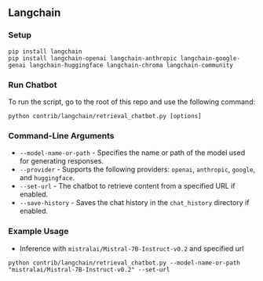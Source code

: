 ## Langchain

### Setup

```
pip install langchain
pip install langchain-openai langchain-anthropic langchain-google-genai langchain-huggingface langchain-chroma langchain-community
```
     
### Run Chatbot

To run the script, go to the root of this repo and use the following command:

```
python contrib/langchain/retrieval_chatbot.py [options]
```

### Command-Line Arguments
- `--model-name-or-path` - Specifies the name or path of the model used for generating responses.
- `--provider` - Supports the following providers: `openai`, `anthropic`, `google`, and `huggingface`.
- `--set-url` - The chatbot to retrieve content from a specified URL if enabled.
- `--save-history` - Saves the chat history in the `chat_history` directory if enabled.

### Example Usage

- Inference with `mistralai/Mistral-7B-Instruct-v0.2` and specified url
```commandline
python contrib/langchain/retrieval_chatbot.py --model-name-or-path "mistralai/Mistral-7B-Instruct-v0.2" --set-url
```